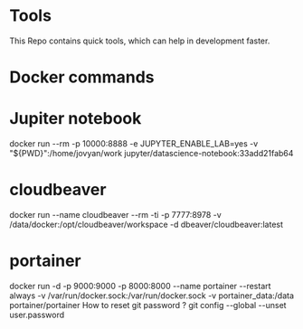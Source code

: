 # Tools
This Repo contains quick tools, which can help in development faster.

# Docker commands 
# Jupiter notebook
docker run --rm -p 10000:8888 -e JUPYTER_ENABLE_LAB=yes -v "${PWD}":/home/jovyan/work jupyter/datascience-notebook:33add21fab64
# cloudbeaver
docker run --name cloudbeaver --rm -ti -p 7777:8978 -v /data/docker:/opt/cloudbeaver/workspace -d dbeaver/cloudbeaver:latest
# portainer 
docker run -d -p 9000:9000 -p 8000:8000 --name portainer --restart always -v /var/run/docker.sock:/var/run/docker.sock -v portainer_data:/data portainer/portainer
How to reset git password ? 
git config --global --unset user.password
